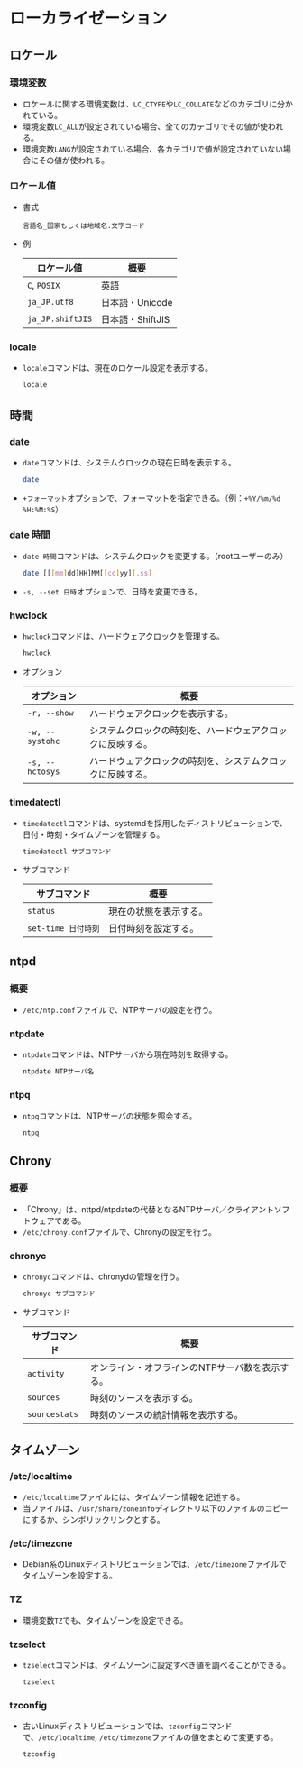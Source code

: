 # ローカライゼーション

## ロケール

### 環境変数

- ロケールに関する環境変数は、`LC_CTYPE`や`LC_COLLATE`などのカテゴリに分かれている。
- 環境変数`LC_ALL`が設定されている場合、全てのカテゴリでその値が使われる。
- 環境変数`LANG`が設定されている場合、各カテゴリで値が設定されていない場合にその値が使われる。

### ロケール値

- 書式

  ```text
  言語名_国家もしくは地域名.文字コード
  ```

- 例
  
  | ロケール値       | 概要             |
  | ---------------- | ---------------- |
  | `C`, `POSIX`     | 英語             |
  | `ja_JP.utf8`     | 日本語・Unicode  |
  | `ja_JP.shiftJIS` | 日本語・ShiftJIS |

### locale

- `locale`コマンドは、現在のロケール設定を表示する。

  ```bash
  locale
  ```

## 時間

### date

- `date`コマンドは、システムクロックの現在日時を表示する。

  ```bash
  date
  ```

- `+フォーマット`オプションで、フォーマットを指定できる。（例：`+%Y/%m/%d %H:%M:%S`）

### date 時間

- `date 時間`コマンドは、システムクロックを変更する。（rootユーザーのみ）

  ```bash
  date [[[mm]dd]HH]MM[[cc]yy][.ss]
  ```

- `-s, --set 日時`オプションで、日時を変更できる。

### hwclock

- `hwclock`コマンドは、ハードウェアクロックを管理する。

  ```bash
  hwclock
  ```

- オプション

  | オプション      | 概要                                                       |
  | --------------- | ---------------------------------------------------------- |
  | `-r, --show`    | ハードウェアクロックを表示する。                           |
  | `-w, --systohc` | システムクロックの時刻を、ハードウェアクロックに反映する。 |
  | `-s, --hctosys` | ハードウェアクロックの時刻を、システムクロックに反映する。 |

### timedatectl

- `timedatectl`コマンドは、systemdを採用したディストリビューションで、日付・時刻・タイムゾーンを管理する。

  ```bash
  timedatectl サブコマンド
  ```

- サブコマンド

  | サブコマンド        | 概要                   |
  | ------------------- | ---------------------- |
  | `status`            | 現在の状態を表示する。 |
  | `set-time 日付時刻` | 日付時刻を設定する。   |

## ntpd

### 概要

- `/etc/ntp.conf`ファイルで、NTPサーバの設定を行う。

### ntpdate

- `ntpdate`コマンドは、NTPサーバから現在時刻を取得する。

  ```bash
  ntpdate NTPサーバ名
  ```

### ntpq

- `ntpq`コマンドは、NTPサーバの状態を照会する。

  ```bash
  ntpq
  ```

## Chrony

### 概要

- 「Chrony」は、nttpd/ntpdateの代替となるNTPサーバ／クライアントソフトウェアである。
- `/etc/chrony.conf`ファイルで、Chronyの設定を行う。

### chronyc

- `chronyc`コマンドは、chronydの管理を行う。

  ```bash
  chronyc サブコマンド
  ```

- サブコマンド

  | サブコマンド  | 概要                                            |
  | ------------- | ----------------------------------------------- |
  | `activity`    | オンライン・オフラインのNTPサーバ数を表示する。 |
  | `sources`     | 時刻のソースを表示する。                        |
  | `sourcestats` | 時刻のソースの統計情報を表示する。              |

## タイムゾーン

### /etc/localtime

- `/etc/localtime`ファイルには、タイムゾーン情報を記述する。
- 当ファイルは、`/usr/share/zoneinfo`ディレクトリ以下のファイルのコピーにするか、シンボリックリンクとする。

### /etc/timezone

- Debian系のLinuxディストリビューションでは、`/etc/timezone`ファイルでタイムゾーンを設定する。

### TZ

- 環境変数`TZ`でも、タイムゾーンを設定できる。

### tzselect

- `tzselect`コマンドは、タイムゾーンに設定すべき値を調べることができる。

  ```bash
  tzselect
  ```

### tzconfig

- 古いLinuxディストリビューションでは、`tzconfig`コマンドで、`/etc/localtime`, `/etc/timezone`ファイルの値をまとめて変更する。

  ```bash
  tzconfig
  ```
